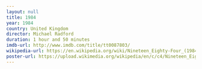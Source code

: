 ```yaml
---
layout: null
title: 1984
year: 1984
country: United Kingdom
director: Michael Radford
duration: 1 hour and 50 minutes
imdb-url: http://www.imdb.com/title/tt0087803/
wikipedia-url: https://en.wikipedia.org/wiki/Nineteen_Eighty-Four_(1984_film)
poster-url: https://upload.wikimedia.org/wikipedia/en/c/c4/Nineteen_Eighty_Four.jpg
---
```

